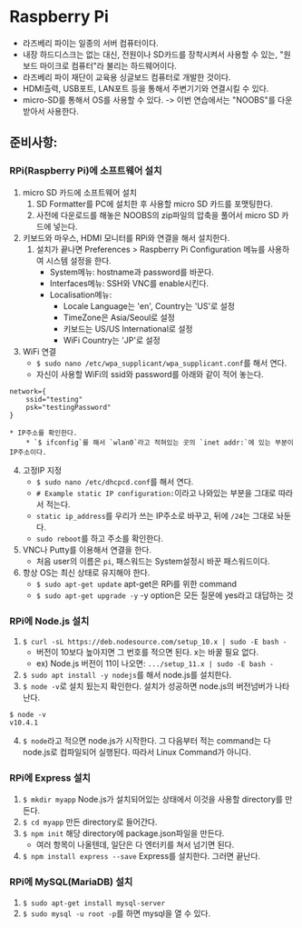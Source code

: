Raspberry Pi
============

* 라즈베리 파이는 일종의 서버 컴퓨터이다.
* 내장 하드디스크는 없는 대신, 전원이나 SD카드를 장착시켜서 사용할 수 있는, "원 보드 마이크로 컴퓨터"라 불리는 하드웨어이다.
* 라즈베리 파이 재단이 교육용 싱글보드 컴퓨터로 개발한 것이다.
* HDMI츨력, USB포트, LAN포트 등을 통해서 주변기기와 연결시킬 수 있다.
* micro-SD를 통해서 OS를 사용할 수 있다. -> 이번 연습에서는 "NOOBS"를 다운받아서 사용한다.

준비사항:
---------

### RPi(Raspberry Pi)에 소프트웨어 설치 ###
1. micro SD 카드에 소프트웨어 설치
	1. SD Formatter를 PC에 설치한 후 사용할 micro SD 카드를 포맷팅한다.
	2. 사전에 다운로드를 해놓은 NOOBS의 zip파일의 압축을 풀어서 micro SD 카드에 넣는다.
2. 키보드와 마우스, HDMI 모니터를 RPi와 연결을 해서 설치한다.
	1. 설치가 끝나면 Preferences > Raspberry Pi Configuration 메뉴를 사용하여 시스템 설정을 한다.
		* System메뉴: hostname과 password를 바꾼다.
		* Interfaces메뉴: SSH와 VNC를 enable시킨다.
		* Localisation메뉴:
			* Locale Language는 'en', Country는 'US'로 설정
			* TimeZone은 Asia/Seoul로 설정
			* 키보드는 US/US International로 설정
			* WiFi Country는 'JP'로 설정
3. WiFi 연결
	* `$ sudo nano /etc/wpa_supplicant/wpa_supplicant.conf`를 해서 연다.
	* 자신이 사용할 WiFi의 ssid와 password를 아래와 같이 적어 놓는다.
~~~
network={
	ssid="testing"
	psk="testingPassword"
}
~~~
	* IP주소를 확인한다.
		* `$ ifconfig`를 해서 `wlan0`라고 적혀있는 곳의 `inet addr:`에 있는 부분이 IP주소이다.
4. 고정IP 지정
	* `$ sudo nano /etc/dhcpcd.conf`를 해서 연다.
	* `# Example static IP configuration:`이라고 나와있는 부분을 그대로 따라서 적는다.
	* `static ip_address`를 우리가 쓰는 IP주소로 바꾸고, 뒤에 `/24`는 그대로 놔둔다.
	* `sudo reboot`를 하고 주소를 확인한다.
5. VNC나 Putty를 이용해서 연결을 한다.
	* 처음 user의 이름은 `pi`, 패스워드는 System설정시 바꾼 패스워드이다.
6. 항상 OS는 최신 상태로 유지해야 한다.
	* `$ sudo apt-get update` apt-get은 RPi를 위한 command
	* `$ sudo apt-get upgrade -y` -y option은 모든 질문에 yes라고 대답하는 것

### RPi에 Node.js 설치 ###
1. `$ curl -sL https://deb.nodesource.com/setup_10.x | sudo -E bash -`
	* 버전이 10보다 높아지면 그 번호를 적으면 된다. x는 바꿀 필요 없다.
	* ex) Node.js 버전이 11이 나오면: `.../setup_11.x | sudo -E bash -`
2. `$ sudo apt install -y nodejs`를 해서 node.js를 설치한다.
3. `$ node -v`로 설치 됬는지 확인한다. 설치가 성공하면 node.js의 버전넘버가 나타난다.
~~~
$ node -v
v10.4.1
~~~
4. `$ node`라고 적으면 node.js가 시작한다. 그 다음부터 적는 command는 다 node.js로 컴파일되어 실행된다. 따라서 Linux Command가 아니다.

### RPi에 Express 설치 ###
1. `$ mkdir myapp` Node.js가 설치되어있는 상태에서 이것을 사용할 directory를 만든다.
2. `$ cd myapp` 만든 directory로 들어간다.
3. `$ npm init` 해당 directory에 package.json파일을 만든다.
	* 여러 항목이 나올텐데, 일단은 다 엔터키를 쳐서 넘기면 된다.
4. `$ npm install express --save` Express를 설치한다. 그러면 끝난다.

### RPi에 MySQL(MariaDB) 설치 ###
1. `$ sudo apt-get install mysql-server`
2. `$ sudo mysql -u root -p`를 하면 mysql을 열 수 있다.
